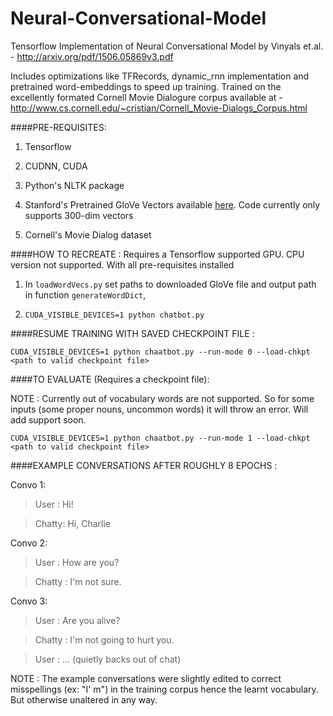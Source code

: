 # Neural-Conversational-Model
Tensorflow Implementation of Neural Conversational Model by Vinyals et.al. - http://arxiv.org/pdf/1506.05869v3.pdf

Includes optimizations like TFRecords, dynamic_rnn implementation and pretrained word-embeddings to speed up training. Trained on the excellently formated Cornell Movie Dialogure corpus available at - http://www.cs.cornell.edu/~cristian/Cornell_Movie-Dialogs_Corpus.html


####PRE-REQUISITES:
1. Tensorflow

1. CUDNN, CUDA 

1. Python's NLTK package

1. Stanford's Pretrained GloVe Vectors available [here](http://nlp.stanford.edu/projects/glove/). Code currently only supports 300-dim vectors

1. Cornell's Movie Dialog dataset



####HOW TO RECREATE :
Requires a Tensorflow supported GPU. CPU version not supported. With all pre-requisites installed

1.  In `loadWordVecs.py` set paths to downloaded GloVe file and output path in function `generateWordDict`, 

1. `CUDA_VISIBLE_DEVICES=1 python chatbot.py`

####RESUME TRAINING WITH SAVED CHECKPOINT FILE :

`CUDA_VISIBLE_DEVICES=1 python chaatbot.py --run-mode 0 --load-chkpt <path to valid checkpoint file>`



####TO EVALUATE (Requires a checkpoint file): 

NOTE : Currently out of vocabulary words are not supported. So for some inputs (some proper nouns, uncommon words) it will throw an error. Will add support soon.

`CUDA_VISIBLE_DEVICES=1 python chaatbot.py --run-mode 1 --load-chkpt <path to valid checkpoint file>`



####EXAMPLE CONVERSATIONS AFTER ROUGHLY 8 EPOCHS : 

Convo 1:
>User : Hi!

>Chatty: Hi, Charlie

Convo 2:
>User : How are you?

>Chatty : I'm not sure.

Convo 3:
>User : Are you alive?

>Chatty : I'm not going to hurt you.

>User : ...  (quietly backs out of chat)

NOTE : The example conversations were slightly edited to correct misspellings (ex: "I' m") in the training corpus hence the learnt vocabulary. But otherwise unaltered in any way.

